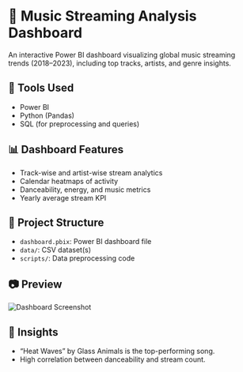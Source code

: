 # 🎵 Music Streaming Analysis Dashboard

An interactive Power BI dashboard visualizing global music streaming trends (2018–2023), including top tracks, artists, and genre insights.

## 🔧 Tools Used
- Power BI
- Python (Pandas)
- SQL (for preprocessing and queries)

## 📊 Dashboard Features
- Track-wise and artist-wise stream analytics
- Calendar heatmaps of activity
- Danceability, energy, and music metrics
- Yearly average stream KPI

## 📁 Project Structure
- `dashboard.pbix`: Power BI dashboard file
- `data/`: CSV dataset(s)
- `scripts/`: Data preprocessing code

## 📷 Preview
![Dashboard Screenshot](path-to-your-image.png)

## 🧠 Insights
- “Heat Waves” by Glass Animals is the top-performing song.
- High correlation between danceability and stream count.
